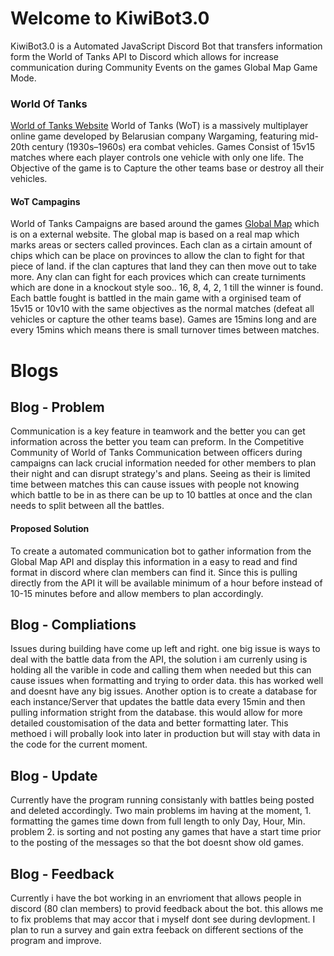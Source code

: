 # Welcome to KiwiBot3.0

KiwiBot3.0 is a Automated JavaScript Discord Bot that transfers information form the World of Tanks API to Discord which allows for increase communication during Community Events on the games Global Map Game Mode.

### World Of Tanks
[World of Tanks Website](https://worldoftanks.asia/)
World of Tanks (WoT) is a massively multiplayer online game developed by Belarusian company Wargaming, featuring mid-20th century (1930s–1960s) era combat vehicles.
Games Consist of 15v15 matches where each player controls one vehicle with only one life. The Objective of the game is to Capture the other teams base or destroy all their vehicles.
#### WoT Campagins
World of Tanks Campaigns are based around the games [Global Map](https://asia.wargaming.net/globalmap/) which is on a external website. The global map is based on a real map which marks areas or secters called provinces. Each clan as a cirtain amount of chips which can be place on provinces to allow the clan to fight for that piece of land. if the clan captures that land they can then move out to take more. Any clan can fight for each provices which can create turniments which are done in a knockout style soo.. 16, 8, 4, 2, 1 till the winner is found. Each battle fought is battled in the main game with a orginised team of 15v15 or 10v10 with the same objectives as the normal matches (defeat all vehicles or capture the other teams base). Games are 15mins long and are every 15mins which means there is small turnover times between matches. 

# Blogs 

## Blog - Problem 
Communication is a key feature in teamwork and the better you can get information across the better you team can preform. In the Competitive Community of World of Tanks Communication between officers during campaigns can lack crucial information needed for other members to plan their night and can disrupt strategy's and plans.
Seeing as their is limited time between matches this can cause issues with people not knowing which battle to be in as there can be up to 10 battles at once and the clan needs to split between all the battles.
#### Proposed Solution
To create a automated communication bot to gather information from the Global Map API and display this information in a easy to read and find format in discord where clan members can find it. Since this is pulling directly from the API it will be available minimum of a hour before instead of 10-15 minutes before and allow members to plan accordingly.

## Blog - Compliations
Issues during building have come up left and right. one big issue is ways to deal with the battle data from the API, the solution i am currenly using is holding all the varible in code and calling them when needed but this can cause issues when formatting and trying to order data. this has worked well and doesnt have any big issues. Another option is to create a database for each instance/Server that updates the battle data every 15min and then pulling information stright from the database. this would allow for more detailed coustomisation of the data and better formatting later. This methoed i will probally look into later in production but will stay with data in the code for the current moment.

## Blog - Update 
Currently have the program running consistanly with battles being posted and deleted accordingly. Two main problems im having at the moment, 1. formatting the games time down from full length to only Day, Hour, Min. problem 2. is sorting and not posting any games that have a start time prior to the posting of the messages so that the bot doesnt show old games.

## Blog - Feedback
Currently i have the bot working in an envrioment that allows people in discord (80 clan members) to provid feedback about the bot. this allows me to fix problems that may accor that i myself dont see during devlopment. I plan to run a survey and gain extra feeback on different sections of the program and improve. 

